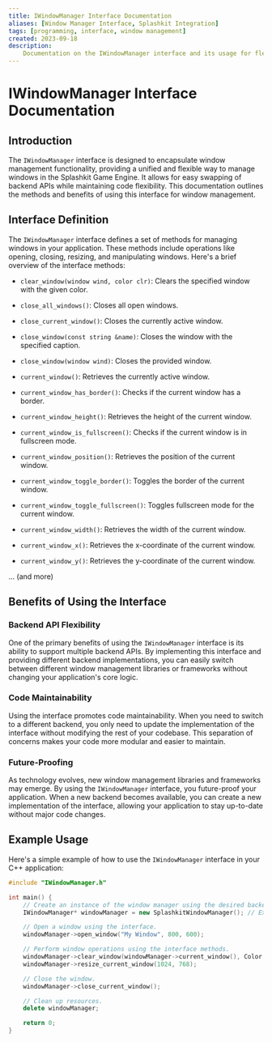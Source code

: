 ```yaml
---
title: IWindowManager Interface Documentation
aliases: [Window Manager Interface, Splashkit Integration]
tags: [programming, interface, window management]
created: 2023-09-18
description:
    Documentation on the IWindowManager interface and its usage for flexible API backend swaps.
---
```


# IWindowManager Interface Documentation

## Introduction

The `IWindowManager` interface is designed to encapsulate window management functionality, providing
a unified and flexible way to manage windows in the Splashkit Game Engine. It allows for easy
swapping of backend APIs while maintaining code flexibility. This documentation outlines the methods
and benefits of using this interface for window management.

## Interface Definition

The `IWindowManager` interface defines a set of methods for managing windows in your application.
These methods include operations like opening, closing, resizing, and manipulating windows. Here's a
brief overview of the interface methods:

-   `clear_window(window wind, color clr)`: Clears the specified window with the given color.

-   `close_all_windows()`: Closes all open windows.

-   `close_current_window()`: Closes the currently active window.

-   `close_window(const string &name)`: Closes the window with the specified caption.

-   `close_window(window wind)`: Closes the provided window.

-   `current_window()`: Retrieves the currently active window.

-   `current_window_has_border()`: Checks if the current window has a border.

-   `current_window_height()`: Retrieves the height of the current window.

-   `current_window_is_fullscreen()`: Checks if the current window is in fullscreen mode.

-   `current_window_position()`: Retrieves the position of the current window.

-   `current_window_toggle_border()`: Toggles the border of the current window.

-   `current_window_toggle_fullscreen()`: Toggles fullscreen mode for the current window.

-   `current_window_width()`: Retrieves the width of the current window.

-   `current_window_x()`: Retrieves the x-coordinate of the current window.

-   `current_window_y()`: Retrieves the y-coordinate of the current window.

... (and more)

## Benefits of Using the Interface

### Backend API Flexibility

One of the primary benefits of using the `IWindowManager` interface is its ability to support
multiple backend APIs. By implementing this interface and providing different backend
implementations, you can easily switch between different window management libraries or frameworks
without changing your application's core logic.

### Code Maintainability

Using the interface promotes code maintainability. When you need to switch to a different backend,
you only need to update the implementation of the interface without modifying the rest of your
codebase. This separation of concerns makes your code more modular and easier to maintain.

### Future-Proofing

As technology evolves, new window management libraries and frameworks may emerge. By using the
`IWindowManager` interface, you future-proof your application. When a new backend becomes available,
you can create a new implementation of the interface, allowing your application to stay up-to-date
without major code changes.

## Example Usage

Here's a simple example of how to use the `IWindowManager` interface in your C++ application:

```cpp
#include "IWindowManager.h"

int main() {
    // Create an instance of the window manager using the desired backend.
    IWindowManager* windowManager = new SplashkitWindowManager(); // Example backend implementation.

    // Open a window using the interface.
    windowManager->open_window("My Window", 800, 600);

    // Perform window operations using the interface methods.
    windowManager->clear_window(windowManager->current_window(), Color::Black);
    windowManager->resize_current_window(1024, 768);

    // Close the window.
    windowManager->close_current_window();

    // Clean up resources.
    delete windowManager;

    return 0;
}
```
